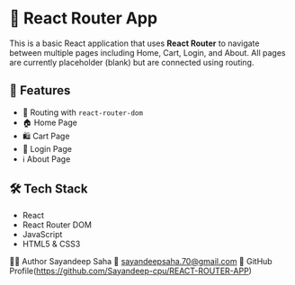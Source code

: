 # 🛒 React Router App

This is a basic React application that uses **React Router** to navigate between multiple pages including Home, Cart, Login, and About.
All pages are currently placeholder (blank) but are connected using routing.

## 📌 Features

- 🔗 Routing with `react-router-dom`
- 🏠 Home Page
- 🛍️ Cart Page
- 🔐 Login Page
- ℹ️ About Page

## 🛠️ Tech Stack

- React
- React Router DOM
- JavaScript
- HTML5 & CSS3

👨‍💻 Author
Sayandeep Saha
📧 sayandeepsaha.70@gmail.com
🔗 GitHub Profile(https://github.com/Sayandeep-cpu/REACT-ROUTER-APP)
